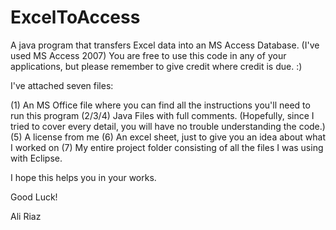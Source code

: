 ExcelToAccess
=============

A java program that transfers Excel data into an MS Access Database. (I've used MS Access 2007)
You are free to use this code in any of your applications, but please remember to give credit where credit is due. :)

I've attached seven files:

(1) An MS Office file where you can find all the instructions you'll need to run this program
(2/3/4) Java Files with full comments. (Hopefully, since I tried to cover every detail, you will have no trouble
        understanding the code.)
(5) A license from me
(6) An excel sheet, just to give you an idea about what I worked on
(7) My entire project folder consisting of all the files I was using with Eclipse.

I hope this helps you in your works.

Good Luck!

Ali Riaz
